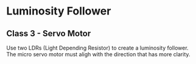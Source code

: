 # Luminosity Follower

## Class 3 - Servo Motor 
Use two LDRs (Light Depending Resistor) to create a luminosity follower.
The micro servo motor must aligh with the direction that has more clarity.

